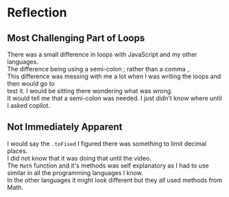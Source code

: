 # Reflection

## Most Challenging Part of Loops

There was a small difference in loops with JavaScript and my other languages.  
The difference being using a semi-colon ; rather than a comma ,.  
This difference was messing with me a lot when I was writing the loops and then would go to  
test it. I would be sitting there wondering what was wrong.  
It would tell me that a semi-colon was needed. I just didn't know where until I asked copilot.

## Not Immediately Apparent

I would say the `.toFixed` I figured there was something to limit decimal places.  
I did not know that it was doing that until the video.  
The `Math` function and it's methods was self explanatory as I had to use  
similar in all the programming languages I know.  
In the other languages it might look different but they all used methods from Math.
